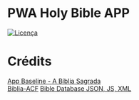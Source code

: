 # PWA Holy Bible APP

<a href="https://raw.githubusercontent.com/HelioGiroto/Biblia-ACF/master/LICENSE" target="_blank"><img src="https://img.shields.io/badge/license-MIT-blue.svg?style=flat-square" alt="Licença"></a> 

# Crédits

[App Baseline - A Bíblia Sagrada](https://arrebatamento.github.io/biblia/)<br/>
[Biblia-ACF](https://github.com/HelioGiroto/Biblia-ACF)
[Bible Database JSON, JS, XML](https://github.com/thiagobodruk/bible)